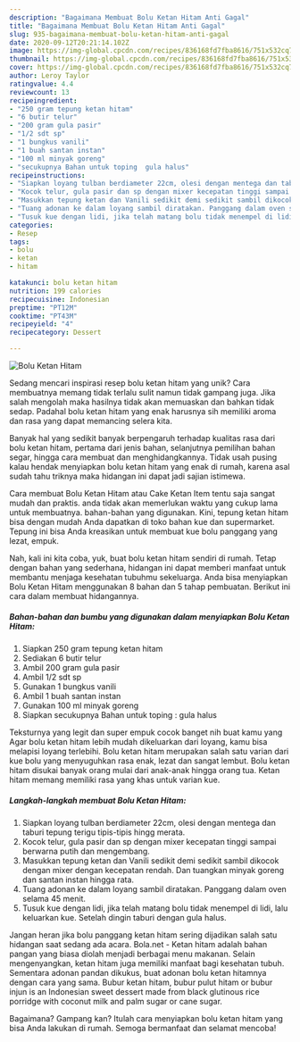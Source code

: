 ```yaml
---
description: "Bagaimana Membuat Bolu Ketan Hitam Anti Gagal"
title: "Bagaimana Membuat Bolu Ketan Hitam Anti Gagal"
slug: 935-bagaimana-membuat-bolu-ketan-hitam-anti-gagal
date: 2020-09-12T20:21:14.102Z
image: https://img-global.cpcdn.com/recipes/836168fd7fba8616/751x532cq70/bolu-ketan-hitam-foto-resep-utama.jpg
thumbnail: https://img-global.cpcdn.com/recipes/836168fd7fba8616/751x532cq70/bolu-ketan-hitam-foto-resep-utama.jpg
cover: https://img-global.cpcdn.com/recipes/836168fd7fba8616/751x532cq70/bolu-ketan-hitam-foto-resep-utama.jpg
author: Leroy Taylor
ratingvalue: 4.4
reviewcount: 13
recipeingredient:
- "250 gram tepung ketan hitam"
- "6 butir telur"
- "200 gram gula pasir"
- "1/2 sdt sp"
- "1 bungkus vanili"
- "1 buah santan instan"
- "100 ml minyak goreng"
- "secukupnya Bahan untuk toping  gula halus"
recipeinstructions:
- "Siapkan loyang tulban berdiameter 22cm, olesi dengan mentega dan taburi tepung terigu tipis-tipis hingg merata."
- "Kocok telur, gula pasir dan sp dengan mixer kecepatan tinggi sampai berwarna putih dan mengembang."
- "Masukkan tepung ketan dan Vanili sedikit demi sedikit sambil dikocok dengan mixer dengan kecepatan rendah. Dan tuangkan minyak goreng dan santan instan hingga rata."
- "Tuang adonan ke dalam loyang sambil diratakan. Panggang dalam oven selama 45 menit."
- "Tusuk kue dengan lidi, jika telah matang bolu tidak menempel di lidi, lalu keluarkan kue. Setelah dingin taburi dengan gula halus."
categories:
- Resep
tags:
- bolu
- ketan
- hitam

katakunci: bolu ketan hitam 
nutrition: 199 calories
recipecuisine: Indonesian
preptime: "PT12M"
cooktime: "PT43M"
recipeyield: "4"
recipecategory: Dessert

---
```



![Bolu Ketan Hitam](https://img-global.cpcdn.com/recipes/836168fd7fba8616/751x532cq70/bolu-ketan-hitam-foto-resep-utama.jpg)

Sedang mencari inspirasi resep bolu ketan hitam yang unik? Cara membuatnya memang tidak terlalu sulit namun tidak gampang juga. Jika salah mengolah maka hasilnya tidak akan memuaskan dan bahkan tidak sedap. Padahal bolu ketan hitam yang enak harusnya sih memiliki aroma dan rasa yang dapat memancing selera kita.

Banyak hal yang sedikit banyak berpengaruh terhadap kualitas rasa dari bolu ketan hitam, pertama dari jenis bahan, selanjutnya pemilihan bahan segar, hingga cara membuat dan menghidangkannya. Tidak usah pusing kalau hendak menyiapkan bolu ketan hitam yang enak di rumah, karena asal sudah tahu triknya maka hidangan ini dapat jadi sajian istimewa.

Cara membuat Bolu Ketan Hitam atau Cake Ketan Item tentu saja sangat mudah dan praktis. anda tidak akan memerlukan waktu yang cukup lama untuk membuatnya. bahan-bahan yang digunakan. Kini, tepung ketan hitam bisa dengan mudah Anda dapatkan di toko bahan kue dan supermarket. Tepung ini bisa Anda kreasikan untuk membuat kue bolu panggang yang lezat, empuk.


Nah, kali ini kita coba, yuk, buat bolu ketan hitam sendiri di rumah. Tetap dengan bahan yang sederhana, hidangan ini dapat memberi manfaat untuk membantu menjaga kesehatan tubuhmu sekeluarga. Anda bisa menyiapkan Bolu Ketan Hitam menggunakan 8 bahan dan 5 tahap pembuatan. Berikut ini cara dalam membuat hidangannya.

<!--inarticleads1-->

##### Bahan-bahan dan bumbu yang digunakan dalam menyiapkan Bolu Ketan Hitam:

1. Siapkan 250 gram tepung ketan hitam
1. Sediakan 6 butir telur
1. Ambil 200 gram gula pasir
1. Ambil 1/2 sdt sp
1. Gunakan 1 bungkus vanili
1. Ambil 1 buah santan instan
1. Gunakan 100 ml minyak goreng
1. Siapkan secukupnya Bahan untuk toping : gula halus


Teksturnya yang legit dan super empuk cocok banget nih buat kamu yang Agar bolu ketan hitam lebih mudah dikeluarkan dari loyang, kamu bisa melapisi loyang terlebihi. Bolu ketan hitam merupakan salah satu varian dari kue bolu yang menyuguhkan rasa enak, lezat dan sangat lembut. Bolu ketan hitam disukai banyak orang mulai dari anak-anak hingga orang tua. Ketan hitam memang memiliki rasa yang khas untuk varian kue. 

<!--inarticleads2-->

##### Langkah-langkah membuat Bolu Ketan Hitam:

1. Siapkan loyang tulban berdiameter 22cm, olesi dengan mentega dan taburi tepung terigu tipis-tipis hingg merata.
1. Kocok telur, gula pasir dan sp dengan mixer kecepatan tinggi sampai berwarna putih dan mengembang.
1. Masukkan tepung ketan dan Vanili sedikit demi sedikit sambil dikocok dengan mixer dengan kecepatan rendah. Dan tuangkan minyak goreng dan santan instan hingga rata.
1. Tuang adonan ke dalam loyang sambil diratakan. Panggang dalam oven selama 45 menit.
1. Tusuk kue dengan lidi, jika telah matang bolu tidak menempel di lidi, lalu keluarkan kue. Setelah dingin taburi dengan gula halus.


Jangan heran jika bolu panggang ketan hitam sering dijadikan salah satu hidangan saat sedang ada acara. Bola.net - Ketan hitam adalah bahan pangan yang biasa diolah menjadi berbagai menu makanan. Selain mengenyangkan, ketan hitam juga memiliki manfaat bagi kesehatan tubuh. Sementara adonan pandan dikukus, buat adonan bolu ketan hitamnya dengan cara yang sama. Bubur ketan hitam, bubur pulut hitam or bubur injun is an Indonesian sweet dessert made from black glutinous rice porridge with coconut milk and palm sugar or cane sugar. 

Bagaimana? Gampang kan? Itulah cara menyiapkan bolu ketan hitam yang bisa Anda lakukan di rumah. Semoga bermanfaat dan selamat mencoba!
